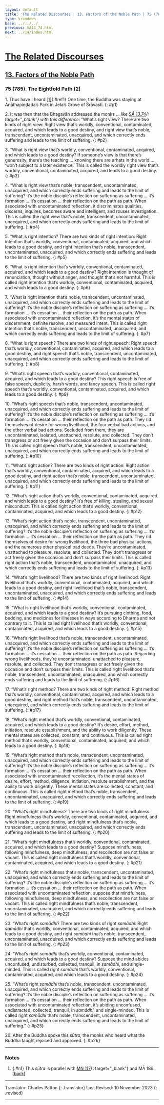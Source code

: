```yaml
---
layout: default
title: 'The Related Discourses | 13. Factors of the Noble Path | 75 (785). The Eightfold Path (2)'
type: kramdown
base: ../../../
previous: SA13_74.html
next: ../14/index.html
---
```


# [The Related Discourses](../index.html)
## [13. Factors of the Noble Path](index.html)
### 75 (785). The Eightfold Path (2)

1\. Thus have I heard:[\[1\]](#n1){:#ref1} One time, the Buddha was staying at Anāthapiṇḍada’s Park in Jeta’s Grove of Śrāvastī.
{: #p1}

2\. It was then that the Bhagavān addressed the monks … <em>like [SĀ 13.74](SA13_74.html){: target="_blank"} with this difference:</em> “What’s right view? There are two kinds of right view: Right view that’s worldly, conventional, contaminated, acquired, and which leads to a good destiny, and right view that’s noble, transcendent, uncontaminated, unacquired, and which correctly ends suffering and leads to the limit of suffering.
{: #p2}

3\. “What is right view that’s worldly, conventional, contaminated, acquired, and which leads to a good destiny? If someone’s view is that there’s generosity, there’s the teaching … knowing there are arhats in the world … ‘won’t subject to a later existence.’ This is called the worldly right view that’s worldly, conventional, contaminated, acquired, and leads to a good destiny.
{: #p3}

4\. “What is right view that’s noble, transcendent, uncontaminated, unacquired, and which correctly ends suffering and leads to the limit of suffering? It’s the noble disciple’s reflection on suffering as suffering … it’s formation … it’s cessation … their reflection on the path as path. When associated with uncontaminated reflection, it discriminates qualities, discerns, inquires, becomes aware and intelligent, and rouses investigation. This is called the right view that’s noble, transcendent, uncontaminated, unacquired, and which correctly ends suffering and leads to the limit of suffering.
{: #p4}

5\. “What is right intention? There are two kinds of right intention: Right intention that’s worldly, conventional, contaminated, acquired, and which leads to a good destiny, and right intention that’s noble, transcendent, uncontaminated, unacquired, and which correctly ends suffering and leads to the limit of suffering.
{: #p5}

6\. “What is right intention that’s worldly, conventional, contaminated, acquired, and which leads to a good destiny? Right intention is thought of renunciation, thought without anger, and thought that’s not harmful. This is called right intention that’s worldly, conventional, contaminated, acquired, and which leads to a good destiny.
{: #p6}

7\. “What is right intention that’s noble, transcendent, uncontaminated, unacquired, and which correctly ends suffering and leads to the limit of suffering? It’s the noble disciple’s reflection on suffering as suffering … it’s formation … it’s cessation … their reflection on the path as path. When associated with uncontaminated reflection, it’s the mental states of discernment, definite resolve, and measured intent. This is called right intention that’s noble, transcendent, uncontaminated, unacquired, and which correctly ends suffering and leads to the limit of suffering.
{: #p7}

8\. “What is right speech? There are two kinds of right speech: Right speech that’s worldly, conventional, contaminated, acquired, and which leads to a good destiny, and right speech that’s noble, transcendent, uncontaminated, unacquired, and which correctly ends suffering and leads to the limit of suffering.
{: #p8}

9\. “What’s right speech that’s worldly, conventional, contaminated, acquired, and which leads to a good destiny? This right speech is free of false speech, duplicity, harsh words, and fancy speech. This is called right speech that’s worldly, conventional, contaminated, acquired, and which leads to a good destiny.
{: #p9}

10\. “What’s right speech that’s noble, transcendent, uncontaminated, unacquired, and which correctly ends suffering and leads to the limit of suffering? It’s the noble disciple’s reflection on suffering as suffering … it’s formation … it’s cessation … their reflection on the path as path. They rid themselves of desire for wrong livelihood, the four verbal bad actions, and the other verbal bad actions. Secluded from them, they are uncontaminated, isolated, unattached, resolute, and collected. They don’t transgress or act freely given the occasion and don’t surpass their limits. This is called right speech that’s noble, transcendent, uncontaminated, unacquired, and which correctly ends suffering and leads to the limit of suffering.
{: #p10}

11\. “What’s right action? There are two kinds of right action: Right action that’s worldly, conventional, contaminated, acquired, and which leads to a good destiny, and right action that’s noble, transcendent, uncontaminated, unacquired, and which correctly ends suffering and leads to the limit of suffering.
{: #p11}

12\. “What’s right action that’s worldly, conventional, contaminated, acquired, and which leads to a good destiny? It’s free of killing, stealing, and sexual misconduct. This is called right action that’s worldly, conventional, contaminated, acquired, and which leads to a good destiny.
{: #p12}

13\. “What’s right action that’s noble, transcendent, uncontaminated, unacquired, and which correctly ends suffering and leads to the limit of suffering? It’s the noble disciple’s reflection on suffering as suffering … it’s formation … it’s cessation … their reflection on the path as path. They rid themselves of desire for wrong livelihood, the three bad physical actions, and the numerous other physical bad deeds. They’re uncontaminated, unattached to pleasure, resolute, and collected. They don’t transgress or act freely given the occasion and don’t surpass their limits. This is called right action that’s noble, transcendent, uncontaminated, unacquired, and which correctly ends suffering and leads to the limit of suffering.
{: #p13}

14\. “What’s right livelihood? There are two kinds of right livelihood: Right livelihood that’s worldly, conventional, contaminated, acquired, and which leads to a good destiny, and right livelihood that’s noble, transcendent, uncontaminated, unacquired, and which correctly ends suffering and leads to the limit of suffering.
{: #p14}

15\. “What is right livelihood that’s worldly, conventional, contaminated, acquired, and which leads to a good destiny? It’s pursuing clothing, food, bedding, and medicines for illnesses in ways according to Dharma and not contrary to it. This is called right livelihood that’s worldly, conventional, contaminated, acquired, and which leads to a good destiny.
{: #p15}

16\. “What’s right livelihood that’s noble, transcendent, uncontaminated, unacquired, and which correctly ends suffering and leads to the limit of suffering? It’s the noble disciple’s reflection on suffering as suffering … it’s formation … it’s cessation … their reflection on the path as path. Regarding wrong livelihoods, they’re uncontaminated, unattached to pleasure, resolute, and collected. They don’t transgress or act freely given the occasion and don’t surpass their limits. This is called right livelihood that’s noble, transcendent, uncontaminated, unacquired, and which correctly ends suffering and leads to the limit of suffering.
{: #p16}

17\. “What’s right method? There are two kinds of right method: Right method that’s worldly, conventional, contaminated, acquired, and which leads to a good destiny, and right method that’s noble, transcendent, uncontaminated, unacquired, and which correctly ends suffering and leads to the limit of suffering.
{: #p17}

18\. “What’s right method that’s worldly, conventional, contaminated, acquired, and which leads to a good destiny? It’s desire, effort, method, initiation, resolute establishment, and the ability to work diligently. These mental states are collected, constant, and continuous. This is called right method that’s worldly, conventional, contaminated, acquired, and which leads to a good destiny.
{: #p18}

19\. “What’s right method that’s noble, transcendent, uncontaminated, unacquired, and which correctly ends suffering and leads to the limit of suffering? It’s the noble disciple’s reflection on suffering as suffering … it’s formation … it’s cessation … their reflection on the path as path. When associated with uncontaminated recollection, it’s the mental states of desire, effort, method, diligence, initiation, resolute establishment, and the ability to work diligently. These mental states are collected, constant, and continuous. This is called right method that’s noble, transcendent, uncontaminated, unacquired, and which correctly ends suffering and leads to the limit of suffering.
{: #p19}

20\. “What’s right mindfulness? There are two kinds of right mindfulness: Right mindfulness that’s worldly, conventional, contaminated, acquired, and which leads to a good destiny, and right mindfulness that’s noble, transcendent, uncontaminated, unacquired, and which correctly ends suffering and leads to the limit of suffering.
{: #p20}

21\. “What’s right mindfulness that’s worldly, conventional, contaminated, acquired, and which leads to a good destiny? Suppose mindfulness, following mindfulness, deep mindfulness, and recollection are not false or vacant. This is called right mindfulness that’s worldly, conventional, contaminated, acquired, and which leads to a good destiny.
{: #p21}

22\. “What’s right mindfulness that’s noble, transcendent, uncontaminated, unacquired, and which correctly ends suffering and leads to the limit of suffering? It’s the noble disciple’s reflection on suffering as suffering … it’s formation … it’s cessation … their reflection on the path as path. When associated with uncontaminated reflection, suppose that mindfulness, following mindfulness, deep mindfulness, and recollection are not false or vacant. This is called right mindfulness that’s noble, transcendent, uncontaminated, unacquired, and which correctly ends suffering and leads to the limit of suffering.
{: #p22}

23\. “What’s right <em>samādhi</em>? There are two kinds of right <em>samādhi</em>: Right <em>samādhi</em> that’s worldly, conventional, contaminated, acquired, and which leads to a good destiny, and right <em>samādhi</em> that’s noble, transcendent, uncontaminated, unacquired, and which correctly ends suffering and leads to the limit of suffering.
{: #p23}

24\. “What’s right <em>samādhi</em> that’s worldly, conventional, contaminated, acquired, and which leads to a good destiny? Suppose the mind abides unconfused, undisturbed, collected, tranquil, in <em>samādhi</em>, and single-minded. This is called right <em>samādhi</em> that’s worldly, conventional, contaminated, acquired, and which leads to a good destiny.
{: #p24}

25\. “What’s right <em>samādhi</em> that’s noble, transcendent, uncontaminated, unacquired, and which correctly ends suffering and leads to the limit of suffering? It’s the noble disciple’s reflection on suffering as suffering … it’s formation … it’s cessation … their reflection on the path as path. When associated with uncontaminated reflection, it’s abiding unconfused, undistracted, collected, tranquil, in <em>samādhi</em>, and single-minded. This is called right <em>samādhi</em> that’s noble, transcendent, uncontaminated, unacquired, and which correctly ends suffering and leads to the limit of suffering.”
{: #p25}

26\. After the Buddha spoke this <em>sūtra</em>, the monks who heard what the Buddha taught rejoiced and approved.
{: #p26}

---

### Notes
1. {:#n1} This <em>sūtra</em> is parallel with [MN 117](https://suttacentral.net/mn117){: target="_blank"} and MĀ 189. [\[back\]](#ref1)

---

Translator: Charles Patton
{: .translator}
Last Revised: 10 November 2023
{: .revised}

---